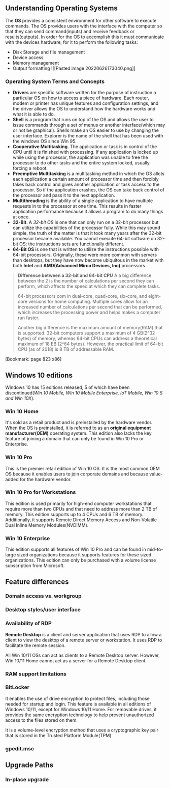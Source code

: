 ```toc
```
## Understanding Operating Systems
The **OS** provides a consistent environment for other software to execute commands. The OS provides users with the interface with the computer so that they can send command(inputs) and receive feedback or results(outputs). In order for the OS to accomplish this it must communicate with the devices hardware, for it to perform the following tasks:
- Disk Storage and file management
- Device access
- Memory management
- Output formatting
![[Pasted image 20220626173040.png]]

### Operating System Terms and Concepts
- **Drivers** are specific software written for the purpose of instruction a particular OS on how to access a piece of hardware. Each router, modem or printer has unique features and configuration settings, and the driver allows the OS to understand how the hardware works and what it is able to do.
- **Shell** is a program that runs on top of the OS and allows the user to issue commands through a set of menus or another interface(which may or not be graphical). Shells make an OS easier to use by changing the user interface. Explorer is the name of the shell that has been used with the windows OS since Win 95.
- **Cooperative Multitasking**. The application or task is in control of the CPU until it is finished with processing. If any application is locked up while using the processor, the application was unable to free the processor to do other tasks and the entire system locked, usually forcing a reboot.
- **Preemptive Multitasking** is a multitasking method in which the OS allots each application a certain amount of processor time and then forcibly takes back control and gives another application or task access to the processor. So if the application crashes, the OS can take back control of the processor and pass it to the next application.
- **Multithreading** is the ability of a single application to have multiple requests in to the processor at one time. This results in faster application performance because it allows a program to do many things at once.
- **32-Bit**. A <i>32-bit OS</i> is one that can only run on a 32-bit processor but can utilize the capabilities of the processor fully. While this may sound simple, the truth of the matter is that it took many years after the 32-bit processor became available.  You cannot execute 64-bit software on 32-bit OS; the instructions sets are functionally different.
- **64-Bit OS** is one that is written to utilize the instructions possible with 64-bit processors. Originally, these were more common with servers than desktops, but they have now become ubiquitous in the market with both **Intel** and **AMD(Advanced Mirco Devices, Inc)** processors.

> **Difference between a 32-bit and 64-bit CPU**
> A a big difference between the 2 is the number of calculations per second they can perform, which affects the speed at which they can complete tasks.
> 
> 64-bit processors com in dual-core, quad-core, six-core, and eight-core versions for home computing. Multiple cores allow for an increased number of calculations per second that can be performed, which increases the processing power and helps makes a computer run faster. 
> 
> Another big difference  is the maximum amount of memory(RAM) that is supported. 32-bit computers support a maximum of 4 GB(2^32 bytes) of memory, whereas 64-bit CPUs can address a theoretical maximum of 18 EB (2^64 bytes). However, the practical limit of 64-bit CPU (as of 2018) is 8 TB of addressable RAM.

[Bookmark: page 823 x86]

## Windows 10 editions
Windows 10 has 15 editions released, 5 of which have been discontinued(<i>Win 10 Mobile, Win 10 Mobile Enterprise, IoT Mobile, Win 10 S and Win 10X</i>).

### Win 10 Home
It's sold as a retail product and is preinstalled by the hardware vendor. When the OS is preinstalled, it is referred to as an **original equipment manufacturer(OEM)** operating system. This edition also lacks the key feature of joining a domain that can only be found in Win 10 Pro or Enterprise.

### Win 10 Pro
This is the premier retail edition of Win 10 OS. It is the most common OEM OS because it enables users to join corporate domains and because value-added for the hardware vendor.

### Win 10 Pro for Workstations
This edition is used primarily for high-end computer workstations that require more than two CPUs and that need to address more than 2 TB of memory. This edition supports up to 4 CPUs and 6 TB of memory. Additionally, it supports Remote Direct Memory Access and Non-Volatile Dual Inline Memory Modules(NVDIMM).

### Win 10 Enterprise
This edition supports all features of Win 10 Pro and can be found in mid-to-large sized organizations because it supports features for these sized organizations. This edition can only be purchased with a volume license subscription from Microsoft. 

## Feature differences

### Domain access vs. workgroup

### Desktop styles/user interface

### Availability of RDP
**Remote Desktop** is a client and server application that uses RDP to allow a client to view the desktop of a remote server or workstation. It uses RDP to facilitate the remote session. 

All Win 10/11 OSs can act as clients to a Remote Desktop server. However, Win 10/11 Home cannot act as a server for a Remote Desktop client.
### RAM support limitations
### BitLocker
It enables the use of drive encryption to protect files, including those needed for startup and login. This feature is available in all editions of Windows 10/11, except for Windows 10/11 Home. For  removable drives, it provides the same encryption technology to help prevent unauthorized access to the files stored on them.

It is a volume-level encryption method that uses a cryptographic key pair that is stored in the Trusted Platform Module(TPM)

### gpedit.msc

## Upgrade Paths

### In-place upgrade

